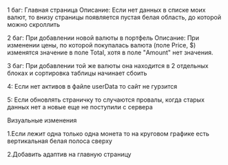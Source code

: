 1 баг: Главная страница
Описание:
Если нет данных в списке моих валют, то внизу страницы появляется пустая белая область, до которой можно скроллить

2 баг: При добавлении новой валюты в портфель
Описание:
При изменении цены, по которой покупалась валюта (поле Price, $) изменятся значение в поле Total, хотя в поле "Amount" нет значения.

3 баг: При добавлении той же валюты она находится в 2 отдельных блоках и сортировка таблицы начинает сбоить

4: Если нет активов в файле userData то сайт не гурзится

5: Если обновлять страничку то случаются провалы, когда старых данных нет а новые еще не поступили с сервера


Визуальные изменения

1.Если лежит одна только одна монета то на круговом графике есть вертикальная белая полоса сверху

2.Добавить адаптив на главную страницу